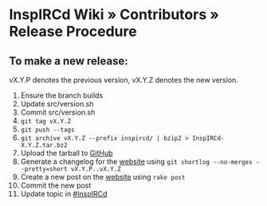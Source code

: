 # InspIRCd Wiki &raquo; Contributors &raquo; Release Procedure

## To make a new release:
vX.Y.P denotes the previous version, vX.Y.Z denotes the new version.

1. Ensure the branch builds
2. Update src/version.sh
3. Commit src/version.sh
4. `git tag vX.Y.Z`
5. `git push --tags`
6. `git archive vX.Y.Z --prefix inspircd/ | bzip2 > InspIRCd-X.Y.Z.tar.bz2`
7. Upload the tarball to [GitHub](https://github.com/inspircd/inspircd)
8. Generate a changelog for the [website](https://github.com/inspircd/inspircd.github.com) using `git shortlog --no-merges --pretty=short vX.Y.P..vX.Y.Z`
9. Create a new post on the [website](https://github.com/inspircd/inspircd.github.com) using `rake post`
10. Commit the new post
11. Update topic in [#InspIRCd](irc://irc.chatspike.net/inspircd)

